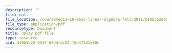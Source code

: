 ```yaml
---
description: ''
file: null
file_location: /coursemedia/18-06sc-linear-algebra-fall-2011/d10b5b22953763dddc04f0d472d1d80c_VqP2tREMvt0.pdf
file_type: application/pdf
resourcetype: Document
title: 3play pdf file
type: resource
uid: d10b5b22-9537-63dd-dc04-f0d472d1d80c
---
```

